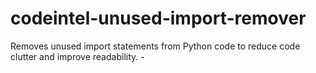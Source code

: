 # codeintel-unused-import-remover
Removes unused import statements from Python code to reduce code clutter and improve readability. - 
